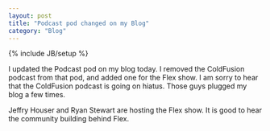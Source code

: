```yaml
---
layout: post
title: "Podcast pod changed on my Blog"
category: "Blog"
---
```

{% include JB/setup %}

I updated the Podcast pod on my blog today. I removed the ColdFusion podcast from that pod, and added one for the Flex show. I am sorry to hear that the ColdFusion podcast is going on hiatus. Those guys plugged my blog a few times.

Jeffry Houser and Ryan Stewart are hosting the Flex show. It is good to hear the community building behind Flex.